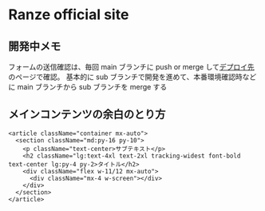 # Ranze official site

## 開発中メモ

フォームの送信確認は、毎回 main ブランチに push or merge して[デプロイ先](https://ranze-official-site.vercel.app/)のページで確認。
基本的に sub ブランチで開発を進めて、本番環境確認時などに main ブランチから sub ブランチを merge する

## メインコンテンツの余白のとり方

```
<article className="container mx-auto">
  <section className="md:py-16 py-10">
    <p className="text-center>サブテキスト</p>
    <h2 className="lg:text-4xl text-2xl tracking-widest font-bold text-center lg:py-4 py-2>タイトル</h2>
    <div className="flex w-11/12 mx-auto">
      <div className="mx-4 w-screen"></div>
    </div>
  </section>
</article>
```

